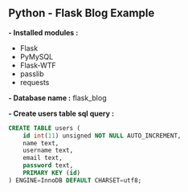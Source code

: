 ## Python - Flask Blog Example

**- Installed modules :**
 - Flask
 - PyMySQL
 - Flask-WTF
 - passlib
 - requests
 
**- Database name :** flask_blog

**- Create users table sql query :**
```sql
CREATE TABLE users (
	id int(11) unsigned NOT NULL AUTO_INCREMENT,
	name text,
	username text,
	email text,
	password text,
	PRIMARY KEY (id)
) ENGINE=InnoDB DEFAULT CHARSET=utf8;
```